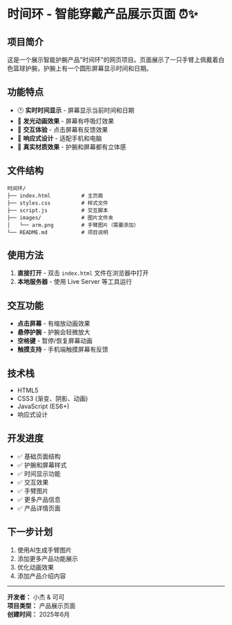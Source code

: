 # 时间环 - 智能穿戴产品展示页面 ⏰✨

## 项目简介

这是一个展示智能护腕产品"时间环"的网页项目。页面展示了一只手臂上佩戴着白色篮球护腕，护腕上有一个圆形屏幕显示时间和日期。

## 功能特点

- 🕐 **实时时间显示** - 屏幕显示当前时间和日期
- 💫 **发光动画效果** - 屏幕有呼吸灯效果
- 🎯 **交互体验** - 点击屏幕有反馈效果
- 📱 **响应式设计** - 适配手机和电脑
- 🎨 **真实材质效果** - 护腕和屏幕都有立体感

## 文件结构

```
时间环/
├── index.html          # 主页面
├── styles.css          # 样式文件
├── script.js           # 交互脚本
├── images/             # 图片文件夹
│   └── arm.png         # 手臂图片（需要添加）
└── README.md           # 项目说明
```

## 使用方法

1. **直接打开** - 双击 `index.html` 文件在浏览器中打开
2. **本地服务器** - 使用 Live Server 等工具运行

## 交互功能

- **点击屏幕** - 有缩放动画效果
- **悬停护腕** - 护腕会轻微放大
- **空格键** - 暂停/恢复屏幕动画
- **触摸支持** - 手机端触摸屏幕有反馈

## 技术栈

- HTML5
- CSS3 (渐变、阴影、动画)
- JavaScript (ES6+)
- 响应式设计

## 开发进度

- ✅ 基础页面结构
- ✅ 护腕和屏幕样式
- ✅ 时间显示功能
- ✅ 交互效果
- ✅ 手臂图片
- ✅ 更多产品信息
- ✅ 产品详情页面

## 下一步计划

1. 使用AI生成手臂图片
2. 添加更多产品功能展示
3. 优化动画效果
4. 添加产品介绍内容

---

**开发者：** 小杰 & 可可  
**项目类型：** 产品展示页面  
**创建时间：** 2025年6月 
